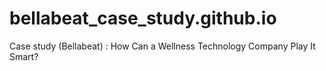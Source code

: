 # bellabeat_case_study.github.io
Case study (Bellabeat) : How Can a Wellness Technology Company Play It Smart?
